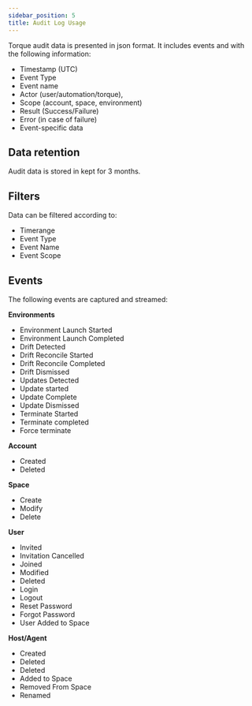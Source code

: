 ```yaml
---
sidebar_position: 5
title: Audit Log Usage
---
```


Torque audit data is presented in json format. It includes events and with the following information:
  * Timestamp (UTC)
  * Event Type
  * Event name
  * Actor (user/automation/torque),
  * Scope (account, space, environment)
  * Result (Success/Failure)
  * Error (in case of failure)
  * Event-specific data

## Data retention
Audit data is stored in kept for 3 months.

## Filters
Data can be filtered according to:
* Timerange
* Event Type
* Event Name
* Event Scope

## Events
The following events are captured and streamed:

__Environments__
* Environment Launch Started
* Environment Launch Completed
* Drift Detected
* Drift Reconcile Started
* Drift Reconcile Completed
* Drift Dismissed
* Updates Detected
* Update started
* Update Complete
* Update Dismissed
* Terminate Started
* Terminate completed
* Force terminate

__Account__
* Created
* Deleted

__Space__
* Create
* Modify
* Delete

__User__
* Invited
* Invitation Cancelled
* Joined
* Modified
* Deleted
* Login
* Logout
* Reset Password
* Forgot Password
* User Added to Space

__Host/Agent__
* Created
* Deleted 
* Deleted
* Added to Space
* Removed From Space
* Renamed